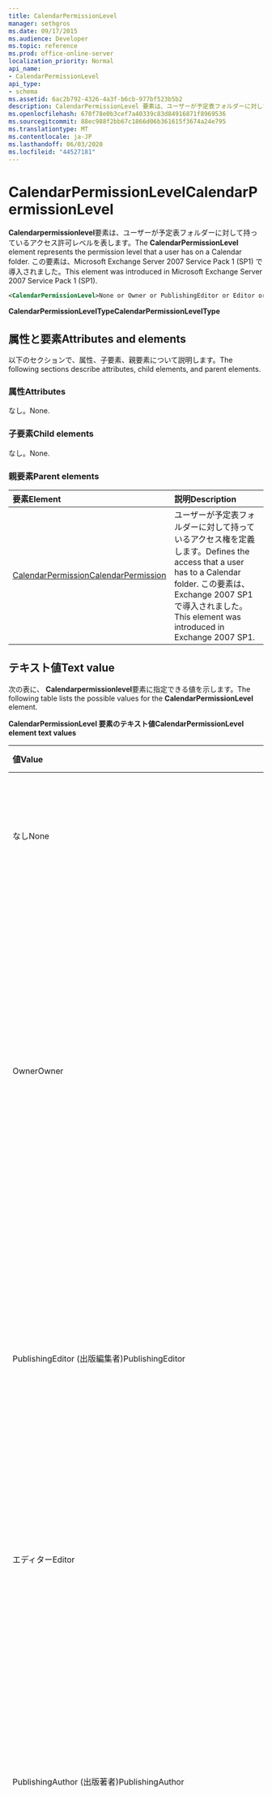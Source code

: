```yaml
---
title: CalendarPermissionLevel
manager: sethgros
ms.date: 09/17/2015
ms.audience: Developer
ms.topic: reference
ms.prod: office-online-server
localization_priority: Normal
api_name:
- CalendarPermissionLevel
api_type:
- schema
ms.assetid: 6ac2b792-4326-4a3f-b6cb-977bf523b5b2
description: CalendarPermissionLevel 要素は、ユーザーが予定表フォルダーに対して持っているアクセス許可レベルを表します。 この要素は、Microsoft Exchange Server 2007 Service Pack 1 (SP1) で導入されました。
ms.openlocfilehash: 670f78e0b3cef7a40339c83d84916871f8969536
ms.sourcegitcommit: 88ec988f2bb67c1866d06b361615f3674a24e795
ms.translationtype: MT
ms.contentlocale: ja-JP
ms.lasthandoff: 06/03/2020
ms.locfileid: "44527181"
---
```

# <a name="calendarpermissionlevel"></a><span data-ttu-id="755cb-104">CalendarPermissionLevel</span><span class="sxs-lookup"><span data-stu-id="755cb-104">CalendarPermissionLevel</span></span>

<span data-ttu-id="755cb-105">**Calendarpermissionlevel**要素は、ユーザーが予定表フォルダーに対して持っているアクセス許可レベルを表します。</span><span class="sxs-lookup"><span data-stu-id="755cb-105">The **CalendarPermissionLevel** element represents the permission level that a user has on a Calendar folder.</span></span> <span data-ttu-id="755cb-106">この要素は、Microsoft Exchange Server 2007 Service Pack 1 (SP1) で導入されました。</span><span class="sxs-lookup"><span data-stu-id="755cb-106">This element was introduced in Microsoft Exchange Server 2007 Service Pack 1 (SP1).</span></span> 
  
```xml
<CalendarPermissionLevel>None or Owner or PublishingEditor or Editor or PublishingAuthor or Author or NoneditingAuthor or Reviewer or Contributor or FreeBusyTimeOnly or FreeBusyTimeAndSubjectAndLocation or Custom</CalendarPermissionLevel>
```

 <span data-ttu-id="755cb-107">**CalendarPermissionLevelType**</span><span class="sxs-lookup"><span data-stu-id="755cb-107">**CalendarPermissionLevelType**</span></span>
## <a name="attributes-and-elements"></a><span data-ttu-id="755cb-108">属性と要素</span><span class="sxs-lookup"><span data-stu-id="755cb-108">Attributes and elements</span></span>

<span data-ttu-id="755cb-109">以下のセクションで、属性、子要素、親要素について説明します。</span><span class="sxs-lookup"><span data-stu-id="755cb-109">The following sections describe attributes, child elements, and parent elements.</span></span>
  
### <a name="attributes"></a><span data-ttu-id="755cb-110">属性</span><span class="sxs-lookup"><span data-stu-id="755cb-110">Attributes</span></span>

<span data-ttu-id="755cb-111">なし。</span><span class="sxs-lookup"><span data-stu-id="755cb-111">None.</span></span>
  
### <a name="child-elements"></a><span data-ttu-id="755cb-112">子要素</span><span class="sxs-lookup"><span data-stu-id="755cb-112">Child elements</span></span>

<span data-ttu-id="755cb-113">なし。</span><span class="sxs-lookup"><span data-stu-id="755cb-113">None.</span></span>
  
### <a name="parent-elements"></a><span data-ttu-id="755cb-114">親要素</span><span class="sxs-lookup"><span data-stu-id="755cb-114">Parent elements</span></span>

|<span data-ttu-id="755cb-115">**要素**</span><span class="sxs-lookup"><span data-stu-id="755cb-115">**Element**</span></span>|<span data-ttu-id="755cb-116">**説明**</span><span class="sxs-lookup"><span data-stu-id="755cb-116">**Description**</span></span>|
|:-----|:-----|
|[<span data-ttu-id="755cb-117">CalendarPermission</span><span class="sxs-lookup"><span data-stu-id="755cb-117">CalendarPermission</span></span>](calendarpermission.md) <br/> |<span data-ttu-id="755cb-118">ユーザーが予定表フォルダーに対して持っているアクセス権を定義します。</span><span class="sxs-lookup"><span data-stu-id="755cb-118">Defines the access that a user has to a Calendar folder.</span></span> <span data-ttu-id="755cb-119">この要素は、Exchange 2007 SP1 で導入されました。</span><span class="sxs-lookup"><span data-stu-id="755cb-119">This element was introduced in Exchange 2007 SP1.</span></span>  <br/> |
   
## <a name="text-value"></a><span data-ttu-id="755cb-120">テキスト値</span><span class="sxs-lookup"><span data-stu-id="755cb-120">Text value</span></span>

<span data-ttu-id="755cb-121">次の表に、 **Calendarpermissionlevel**要素に指定できる値を示します。</span><span class="sxs-lookup"><span data-stu-id="755cb-121">The following table lists the possible values for the **CalendarPermissionLevel** element.</span></span> 
  
<span data-ttu-id="755cb-122">**CalendarPermissionLevel 要素のテキスト値**</span><span class="sxs-lookup"><span data-stu-id="755cb-122">**CalendarPermissionLevel element text values**</span></span>

|<span data-ttu-id="755cb-123">**値**</span><span class="sxs-lookup"><span data-stu-id="755cb-123">**Value**</span></span>|<span data-ttu-id="755cb-124">**説明**</span><span class="sxs-lookup"><span data-stu-id="755cb-124">**Description**</span></span>|
|:-----|:-----|
|<span data-ttu-id="755cb-125">なし</span><span class="sxs-lookup"><span data-stu-id="755cb-125">None</span></span>  <br/> |<span data-ttu-id="755cb-126">ユーザーがフォルダーに対するアクセス許可を持っていないことを示します。</span><span class="sxs-lookup"><span data-stu-id="755cb-126">Indicates that the user has no permissions on the folder.</span></span>  <br/> |
|<span data-ttu-id="755cb-127">Owner</span><span class="sxs-lookup"><span data-stu-id="755cb-127">Owner</span></span>  <br/> |<span data-ttu-id="755cb-128">ユーザーがフォルダー内のすべてのアイテムを作成、読み取り、編集、および削除できること、およびサブフォルダーを作成できることを示します。</span><span class="sxs-lookup"><span data-stu-id="755cb-128">Indicates that the user can create, read, edit, and delete all items in the folder, and create subfolders.</span></span> <span data-ttu-id="755cb-129">ユーザーはフォルダーの所有者とフォルダーの両方の連絡先です。</span><span class="sxs-lookup"><span data-stu-id="755cb-129">The user is both folder owner and folder contact.</span></span>  <br/> |
|<span data-ttu-id="755cb-130">PublishingEditor (出版編集者)</span><span class="sxs-lookup"><span data-stu-id="755cb-130">PublishingEditor</span></span>  <br/> |<span data-ttu-id="755cb-131">ユーザーがフォルダー内のすべてのアイテムを作成、読み取り、編集、および削除できること、およびサブフォルダーを作成できることを示します。</span><span class="sxs-lookup"><span data-stu-id="755cb-131">Indicates that the user can create, read, edit, and delete all items in the folder, and create subfolders.</span></span>  <br/> |
|<span data-ttu-id="755cb-132">エディター</span><span class="sxs-lookup"><span data-stu-id="755cb-132">Editor</span></span>  <br/> |<span data-ttu-id="755cb-133">ユーザーがフォルダー内のすべてのアイテムを作成、読み取り、編集、および削除できることを示します。</span><span class="sxs-lookup"><span data-stu-id="755cb-133">Indicates that the user can create, read, edit and delete all items in the folder.</span></span>  <br/> |
|<span data-ttu-id="755cb-134">PublishingAuthor (出版著者)</span><span class="sxs-lookup"><span data-stu-id="755cb-134">PublishingAuthor</span></span>  <br/> |<span data-ttu-id="755cb-135">ユーザーがフォルダー内のすべてのアイテムを作成および読み取り、ユーザーが作成したアイテムのみを編集および削除し、サブフォルダーを作成できることを示します。</span><span class="sxs-lookup"><span data-stu-id="755cb-135">Indicates that the user can create and read all items in the folder, edit and delete only items that the user creates, and create subfolders.</span></span>  <br/> |
|<span data-ttu-id="755cb-136">設定元</span><span class="sxs-lookup"><span data-stu-id="755cb-136">Author</span></span>  <br/> |<span data-ttu-id="755cb-137">ユーザーがフォルダー内のすべてのアイテムを作成および読み取ることができ、ユーザーが作成したアイテムのみを編集および削除できることを示します。</span><span class="sxs-lookup"><span data-stu-id="755cb-137">Indicates that the user can create and read all items in the folder, and edit and delete only items that the user creates.</span></span>  <br/> |
|<span data-ttu-id="755cb-138">NoneditingAuthor (非編集著者)</span><span class="sxs-lookup"><span data-stu-id="755cb-138">NoneditingAuthor</span></span>  <br/> |<span data-ttu-id="755cb-139">ユーザーがフォルダー内のすべてのアイテムを作成および読み取ることができ、ユーザーが作成したアイテムのみを削除できることを示します。</span><span class="sxs-lookup"><span data-stu-id="755cb-139">Indicates that the user can create and read all items in the folder, and delete only items that the user creates.</span></span>  <br/> |
|<span data-ttu-id="755cb-140">レビュー担当者</span><span class="sxs-lookup"><span data-stu-id="755cb-140">Reviewer</span></span>  <br/> |<span data-ttu-id="755cb-141">ユーザーがフォルダー内のすべてのアイテムを読み取ることができることを示します。</span><span class="sxs-lookup"><span data-stu-id="755cb-141">Indicates that the user can read all items in the folder.</span></span>  <br/> |
|<span data-ttu-id="755cb-142">共同作成者</span><span class="sxs-lookup"><span data-stu-id="755cb-142">Contributor</span></span>  <br/> |<span data-ttu-id="755cb-143">ユーザーがフォルダー内にアイテムを作成できることを示します。</span><span class="sxs-lookup"><span data-stu-id="755cb-143">Indicates that the user can create items in the folder.</span></span> <span data-ttu-id="755cb-144">フォルダーの内容は表示されません。</span><span class="sxs-lookup"><span data-stu-id="755cb-144">The contents of the folder do not appear.</span></span>  <br/> |
|<span data-ttu-id="755cb-145">FreeBusyTimeOnly</span><span class="sxs-lookup"><span data-stu-id="755cb-145">FreeBusyTimeOnly</span></span>  <br/> |<span data-ttu-id="755cb-146">ユーザーが予定表内でのみ空き時間情報を表示できることを示します。</span><span class="sxs-lookup"><span data-stu-id="755cb-146">Indicates that the user can view only free/busy time within the calendar.</span></span>  <br/> |
|<span data-ttu-id="755cb-147">FreeBusyTimeAndSubjectAndLocation</span><span class="sxs-lookup"><span data-stu-id="755cb-147">FreeBusyTimeAndSubjectAndLocation</span></span>  <br/> |<span data-ttu-id="755cb-148">ユーザーが予定表内の空き時間情報を表示できること、および予定の件名と場所を表示できることを示します。</span><span class="sxs-lookup"><span data-stu-id="755cb-148">Indicates that the user can view free/busy time within the calendar and the subject and location of appointments.</span></span>  <br/> |
|<span data-ttu-id="755cb-149">Custom</span><span class="sxs-lookup"><span data-stu-id="755cb-149">Custom</span></span>  <br/> |<span data-ttu-id="755cb-150">ユーザーがフォルダーに対して独自のアクセス許可を持っていることを示します。</span><span class="sxs-lookup"><span data-stu-id="755cb-150">Indicates that the user has custom access permissions on the folder.</span></span>  <br/> |
   
## <a name="remarks"></a><span data-ttu-id="755cb-151">注釈</span><span class="sxs-lookup"><span data-stu-id="755cb-151">Remarks</span></span>

<span data-ttu-id="755cb-152">この要素を記述するスキーマは、Microsoft Exchange Server 2007 を実行しているコンピューターの EWS 仮想ディレクトリにあり、クライアントアクセスサーバーの役割がインストールされています。</span><span class="sxs-lookup"><span data-stu-id="755cb-152">The schema that describes this element is located in the EWS virtual directory of the computer that is running Microsoft Exchange Server 2007 that has the Client Access server role installed.</span></span>
  
## <a name="element-information"></a><span data-ttu-id="755cb-153">要素の情報</span><span class="sxs-lookup"><span data-stu-id="755cb-153">Element information</span></span>

|||
|:-----|:-----|
|<span data-ttu-id="755cb-154">Namespace</span><span class="sxs-lookup"><span data-stu-id="755cb-154">Namespace</span></span>  <br/> |https://schemas.microsoft.com/exchange/services/2006/types  <br/> |
|<span data-ttu-id="755cb-155">スキーマ名</span><span class="sxs-lookup"><span data-stu-id="755cb-155">Schema Name</span></span>  <br/> |<span data-ttu-id="755cb-156">Types スキーマ</span><span class="sxs-lookup"><span data-stu-id="755cb-156">Types schema</span></span>  <br/> |
|<span data-ttu-id="755cb-157">検証ファイル</span><span class="sxs-lookup"><span data-stu-id="755cb-157">Validation File</span></span>  <br/> |<span data-ttu-id="755cb-158">型 .xsd</span><span class="sxs-lookup"><span data-stu-id="755cb-158">Types.xsd</span></span>  <br/> |
|<span data-ttu-id="755cb-159">空に設定可能</span><span class="sxs-lookup"><span data-stu-id="755cb-159">Can be Empty</span></span>  <br/> |<span data-ttu-id="755cb-160">正しくない</span><span class="sxs-lookup"><span data-stu-id="755cb-160">False</span></span>  <br/> |
   
## <a name="see-also"></a><span data-ttu-id="755cb-161">関連項目</span><span class="sxs-lookup"><span data-stu-id="755cb-161">See also</span></span>



- [<span data-ttu-id="755cb-162">Exchange の EWS XML 要素</span><span class="sxs-lookup"><span data-stu-id="755cb-162">EWS XML elements in Exchange</span></span>](ews-xml-elements-in-exchange.md)


[<span data-ttu-id="755cb-163">フォルダーレベルのアクセス許可を設定する</span><span class="sxs-lookup"><span data-stu-id="755cb-163">Setting Folder-Level Permissions</span></span>](https://msdn.microsoft.com/library/c7530e86-5112-401c-b10a-9c054ae59f07%28Office.15%29.aspx)

